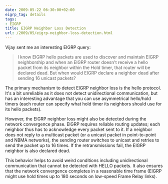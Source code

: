 ```yaml
---
date: 2009-05-22 06:30:00+02:00
eigrp_tag: details
tags:
- EIGRP
title: EIGRP Neighbor Loss Detection
url: /2009/05/eigrp-neighbor-loss-detection.html
---
```

Vijay sent me an interesting EIGRP query:

> I know EIGRP hello packets are used to discover and maintain EIGRP neighborship and when an EIGRP router doesn't receive a hello packet from its neighbor within the Hold timer, that router will be declared dead. But when would EIGRP declare a neighbor dead after sending 16 unicast packets?

The primary mechanism to detect EIGRP neighbor loss is the hello protocol. It's a bit unreliable as it does not detect unidirectional communication, but has an interesting advantage that you can use asymmetrical hello/hold timers (each router can specify what hold timer its neighbors should use for its hello packets).
<!--more-->
However, the EIGRP neighbor loss might also be detected during the network convergence phase. EIGRP requires reliable routing updates; each neighbor thus has to acknowledge every packet sent to it. If a neighbor does not reply to a multicast packet (or a unicast packet in point-to-point and NBMA networks), the sending router switches to unicast and retries to send the packet up to 16 times. If the retransmissions fail, the EIGRP neighbor is also declared dead.

This behavior helps to avoid weird conditions including unidirectional communication that cannot be detected with HELLO packets. It also ensures that the network convergence completes in a reasonable time frame (EIGRP might use hold times up to 180 seconds on low-speed Frame Relay links).

